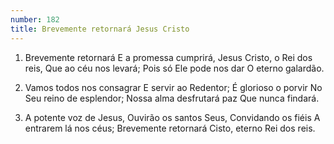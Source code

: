 ```yaml
---
number: 182
title: Brevemente retornará Jesus Cristo
---
```


1. Brevemente retornará
  E a promessa cumprirá,
  Jesus Cristo, o Rei dos reis,
  Que ao céu nos levará;
  Pois só Ele pode nos dar
  O eterno galardão.

2. Vamos todos nos consagrar
  E servir ao Redentor;
  É glorioso o porvir
  No Seu reino de esplendor;
  Nossa alma desfrutará paz
  Que nunca findará.

3. A potente voz de Jesus,
  Ouvirão os santos Seus,
  Convidando os fiéis
  A entrarem lá nos céus;
  Brevemente retornará
  Cisto, eterno Rei dos reis.
